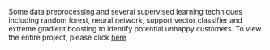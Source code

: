 Some data preprocessing and several supervised learning techniques including random forest, neural network, support vector classifier and extreme gradient boosting to identify potential unhappy customers. 
To view the entire project, please click [here](https://ngtunlee.github.io/customer_satisfaction/)
